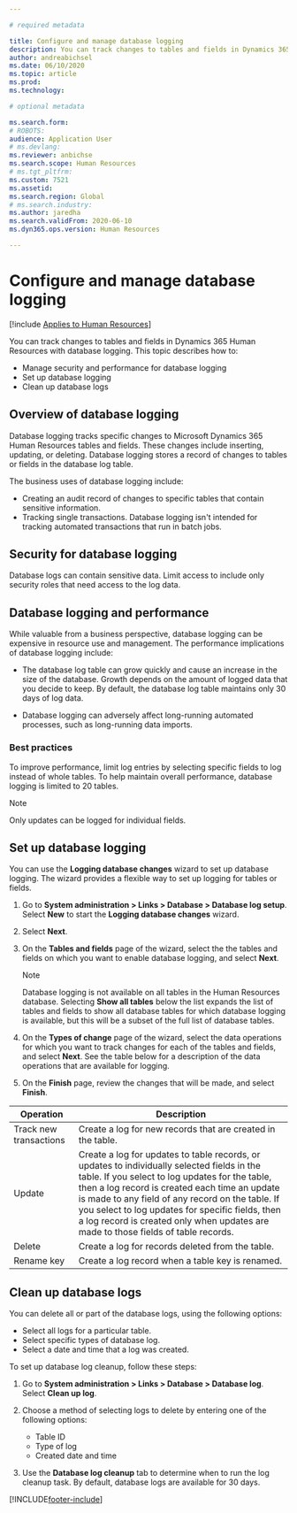 ```yaml
---

# required metadata

title: Configure and manage database logging
description: You can track changes to tables and fields in Dynamics 365 Human Resources with database logging.
author: andreabichsel
ms.date: 06/10/2020
ms.topic: article
ms.prod: 
ms.technology: 

# optional metadata

ms.search.form: 
# ROBOTS: 
audience: Application User
# ms.devlang: 
ms.reviewer: anbichse
ms.search.scope: Human Resources
# ms.tgt_pltfrm: 
ms.custom: 7521
ms.assetid: 
ms.search.region: Global
# ms.search.industry: 
ms.author: jaredha
ms.search.validFrom: 2020-06-10
ms.dyn365.ops.version: Human Resources

---
```


# Configure and manage database logging

[!include [Applies to Human Resources](../includes/applies-to-hr.md)]

You can track changes to tables and fields in Dynamics 365 Human Resources with database logging. This topic describes how to:

- Manage security and performance for database logging
- Set up database logging
- Clean up database logs

## Overview of database logging

Database logging tracks specific changes to Microsoft Dynamics 365 Human Resources tables and fields. These changes include inserting, updating, or deleting. Database logging stores a record of changes to tables or fields in the database log table.

The business uses of database logging include:

- Creating an audit record of changes to specific tables that contain sensitive information.
- Tracking single transactions. Database logging isn't intended for tracking automated transactions that run in batch jobs.

## Security for database logging

Database logs can contain sensitive data. Limit access to include only security roles that need access to the log data.

## Database logging and performance

While valuable from a business perspective, database logging can be expensive in resource use and management. The performance implications of database logging include:

- The database log table can grow quickly and cause an increase in the size of the database. Growth depends on the amount of logged data that you decide to keep. By default, the database log table maintains only 30 days of log data. 

- Database logging can adversely affect long-running automated processes, such as long-running data imports.

### Best practices

To improve performance, limit log entries by selecting specific fields to log instead of whole tables. To help maintain overall performance, database logging is limited to 20 tables.

> [!NOTE]
> Only updates can be logged for individual fields.

## Set up database logging

You can use the **Logging database changes** wizard to set up database logging. The wizard provides a flexible way to set up logging for tables or fields.

1. Go to **System administration > Links > Database > Database log setup**. Select **New** to start the **Logging database changes** wizard.
2. Select **Next**. 
3. On the **Tables and fields** page of the wizard, select the the tables and fields on which you want to enable database logging, and select **Next**.

   > [!Note]
   > Database logging is not available on all tables in the Human Resources database. Selecting **Show all tables** below the list expands the list of tables and fields to show all database tables for which database logging is available, but this will be a subset of the full list of database tables.

4. On the **Types of change** page of the wizard, select the data operations for which you want to track changes for each of the tables and fields, and select **Next**. See the table below for a description of the data operations that are available for logging.
5. On the **Finish** page, review the changes that will be made, and select **Finish**.

| Operation | Description |
| -- | -- |
| Track new transactions | Create a log for new records that are created in the table. |
| Update | Create a log for updates to table records, or updates to individually selected fields in the table. If you select to log updates for the table, then a log record is created each time an update is made to any field of any record on the table. If you select to log updates for specific fields, then a log record is created only when updates are made to those fields of table records. |
| Delete | Create a log for records deleted from the table. |
| Rename key | Create a log record when a table key is renamed. |


## Clean up database logs

You can delete all or part of the database logs, using the following options:

- Select all logs for a particular table.
- Select specific types of database log.
- Select a date and time that a log was created.

To set up database log cleanup, follow these steps: 

1. Go to **System administration > Links > Database > Database log**. Select **Clean up log**.

2. Choose a method of selecting logs to delete by entering one of the following options:

   - Table ID
   - Type of log
   - Created date and time

3. Use the **Database log cleanup** tab to determine when to run the log cleanup task. By default, database logs are available for 30 days.


[!INCLUDE[footer-include](../includes/footer-banner.md)]
